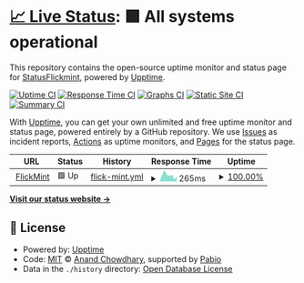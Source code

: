 # [📈 Live Status](https://StatusFlickmint.github.io/status): <!--live status--> **🟩 All systems operational**

This repository contains the open-source uptime monitor and status page for [StatusFlickmint](https://StatusFlickmint.github.io/status), powered by [Upptime](https://github.com/upptime/upptime).

[![Uptime CI](https://github.com/StatusFlickmint/status/workflows/Uptime%20CI/badge.svg)](https://github.com/StatusFlickmint/status/actions?query=workflow%3A%22Uptime+CI%22)
[![Response Time CI](https://github.com/StatusFlickmint/status/workflows/Response%20Time%20CI/badge.svg)](https://github.com/StatusFlickmint/status/actions?query=workflow%3A%22Response+Time+CI%22)
[![Graphs CI](https://github.com/StatusFlickmint/status/workflows/Graphs%20CI/badge.svg)](https://github.com/StatusFlickmint/status/actions?query=workflow%3A%22Graphs+CI%22)
[![Static Site CI](https://github.com/StatusFlickmint/status/workflows/Static%20Site%20CI/badge.svg)](https://github.com/StatusFlickmint/status/actions?query=workflow%3A%22Static+Site+CI%22)
[![Summary CI](https://github.com/StatusFlickmint/status/workflows/Summary%20CI/badge.svg)](https://github.com/StatusFlickmint/status/actions?query=workflow%3A%22Summary+CI%22)

With [Upptime](https://upptime.js.org), you can get your own unlimited and free uptime monitor and status page, powered entirely by a GitHub repository. We use [Issues](https://github.com/StatusFlickmint/status/issues) as incident reports, [Actions](https://github.com/StatusFlickmint/status/actions) as uptime monitors, and [Pages](https://StatusFlickmint.github.io/status) for the status page.

<!--start: status pages-->
<!-- This summary is generated by Upptime (https://github.com/upptime/upptime) -->
<!-- Do not edit this manually, your changes will be overwritten -->
<!-- prettier-ignore -->
| URL | Status | History | Response Time | Uptime |
| --- | ------ | ------- | ------------- | ------ |
| <img alt="" src="https://icons.duckduckgo.com/ip3/www.flickmint.com.ico" height="13"> [FlickMint](https://www.flickmint.com) | 🟩 Up | [flick-mint.yml](https://github.com/StatusFlickmint/status/commits/HEAD/history/flick-mint.yml) | <details><summary><img alt="Response time graph" src="./graphs/flick-mint/response-time-week.png" height="20"> 265ms</summary><br><a href="https://StatusFlickmint.github.io/status/history/flick-mint"><img alt="Response time 229" src="https://img.shields.io/endpoint?url=https%3A%2F%2Fraw.githubusercontent.com%2FStatusFlickmint%2Fstatus%2FHEAD%2Fapi%2Fflick-mint%2Fresponse-time.json"></a><br><a href="https://StatusFlickmint.github.io/status/history/flick-mint"><img alt="24-hour response time 221" src="https://img.shields.io/endpoint?url=https%3A%2F%2Fraw.githubusercontent.com%2FStatusFlickmint%2Fstatus%2FHEAD%2Fapi%2Fflick-mint%2Fresponse-time-day.json"></a><br><a href="https://StatusFlickmint.github.io/status/history/flick-mint"><img alt="7-day response time 265" src="https://img.shields.io/endpoint?url=https%3A%2F%2Fraw.githubusercontent.com%2FStatusFlickmint%2Fstatus%2FHEAD%2Fapi%2Fflick-mint%2Fresponse-time-week.json"></a><br><a href="https://StatusFlickmint.github.io/status/history/flick-mint"><img alt="30-day response time 236" src="https://img.shields.io/endpoint?url=https%3A%2F%2Fraw.githubusercontent.com%2FStatusFlickmint%2Fstatus%2FHEAD%2Fapi%2Fflick-mint%2Fresponse-time-month.json"></a><br><a href="https://StatusFlickmint.github.io/status/history/flick-mint"><img alt="1-year response time 229" src="https://img.shields.io/endpoint?url=https%3A%2F%2Fraw.githubusercontent.com%2FStatusFlickmint%2Fstatus%2FHEAD%2Fapi%2Fflick-mint%2Fresponse-time-year.json"></a></details> | <details><summary><a href="https://StatusFlickmint.github.io/status/history/flick-mint">100.00%</a></summary><a href="https://StatusFlickmint.github.io/status/history/flick-mint"><img alt="All-time uptime 100.00%" src="https://img.shields.io/endpoint?url=https%3A%2F%2Fraw.githubusercontent.com%2FStatusFlickmint%2Fstatus%2FHEAD%2Fapi%2Fflick-mint%2Fuptime.json"></a><br><a href="https://StatusFlickmint.github.io/status/history/flick-mint"><img alt="24-hour uptime 100.00%" src="https://img.shields.io/endpoint?url=https%3A%2F%2Fraw.githubusercontent.com%2FStatusFlickmint%2Fstatus%2FHEAD%2Fapi%2Fflick-mint%2Fuptime-day.json"></a><br><a href="https://StatusFlickmint.github.io/status/history/flick-mint"><img alt="7-day uptime 100.00%" src="https://img.shields.io/endpoint?url=https%3A%2F%2Fraw.githubusercontent.com%2FStatusFlickmint%2Fstatus%2FHEAD%2Fapi%2Fflick-mint%2Fuptime-week.json"></a><br><a href="https://StatusFlickmint.github.io/status/history/flick-mint"><img alt="30-day uptime 100.00%" src="https://img.shields.io/endpoint?url=https%3A%2F%2Fraw.githubusercontent.com%2FStatusFlickmint%2Fstatus%2FHEAD%2Fapi%2Fflick-mint%2Fuptime-month.json"></a><br><a href="https://StatusFlickmint.github.io/status/history/flick-mint"><img alt="1-year uptime 100.00%" src="https://img.shields.io/endpoint?url=https%3A%2F%2Fraw.githubusercontent.com%2FStatusFlickmint%2Fstatus%2FHEAD%2Fapi%2Fflick-mint%2Fuptime-year.json"></a></details>

<!--end: status pages-->

[**Visit our status website →**](https://StatusFlickmint.github.io/status)

## 📄 License

- Powered by: [Upptime](https://github.com/upptime/upptime)
- Code: [MIT](./LICENSE) © [Anand Chowdhary](https://anandchowdhary.com), supported by [Pabio](https://pabio.com)
- Data in the `./history` directory: [Open Database License](https://opendatacommons.org/licenses/odbl/1-0/)

